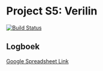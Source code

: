 # Project S5: Verilin
[![Build Status](https://travis-ci.org/TomDobbelaere/PhotoWeave.svg?branch=master)](https://travis-ci.org/TomDobbelaere/PhotoWeave)

## Logboek

[Google Spreadsheet Link](https://docs.google.com/a/howest.be/spreadsheets/d/1TBMHtArKgdnO-WY5dlH3IOwLwI1lFkPM9hMnlLqqiqM/edit?usp=sharing)
